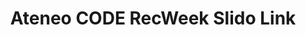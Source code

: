 ---
title: Ateneo CODE RecWeek Slido Link
redirect_to: https://app.sli.do/event/ubc4AMwe947yYq8wVWrSqJ
redirect_from: 
  - /RW22Slido
  - /rw22slido
---